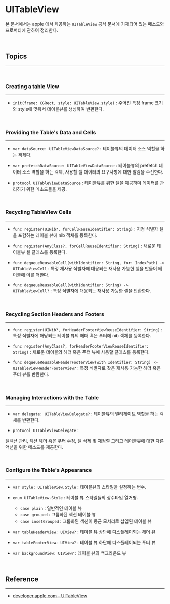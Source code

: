 # UITableView

본 문서에서는 apple 에서 제공하는 `UITableView` 공식 문서에 기재되어 있는 메소드와 프로퍼티에 관하여 정리한다.

<br>

## Topics
---

<br>

### Creating a table View
---
- `init(frame: CGRect, style: UITableView.style)` : 주어진 특정 frame 크기와 style에 맞춰서 테이블뷰를 생성하여 반환한다.

<br>

### Providing the Table's Data and Cells
---

- `var dataSource: UITableViewDataSource?` : 테이블뷰의 데이터 소스 역할을 하는 객체다.

- `var prefetchDataSource: UITableViewDataSource` : 테이블뷰의 prefetch 데이터 소스 역할을 하는 객체, 사용할 셀 데이터의 요구사항에 대한 알람을 수신한다.

- `protocol UITableViewDataSource` : 테이블뷰를 위한 셀을 제공하며 데이터를 관리하기 위한 메소드들을 제공.

<br>

### Recycling TableView Cells
---

- `func register(UINib?, forCellReuseIdentifier: String)` : 지정 식별자 셀을 포함하는 테이블 뷰에 nib 객체를 등록한다.

- `func register(AnyClass?, forCellReuseIdentifier: String)` : 새로운 테이블뷰 셀 클래스를 등록한다.

- `func dequeueReusableCell(withIdentifier: String, for: IndexPath) -> UITableViewCell` : 특정 재사용 식별자에 대응되는 재사용 가능한 셀을 만들어 테이블에 이를 더한다.

- `func dequeueReusableCell(withIdentifier: String) -> UITableViewCell?` : 특정 식별자에 대응되는 재사용 가능한 셀을 반환한다.

<br>

### Recycling Section Headers and Footers
---

- `func register(UINib?, forHeaderFooterViewReuseIdentifier: String)` : 특정 식별자에 해당되는 테이블 뷰의 헤더 혹은 푸터에 nib 객체를 등록한다.

- `func register(AnyClass?, forHeaderFooterViewReuseIdentifier: String)` : 새로운 테이블의 헤더 혹은 푸터 뷰에 사용할 클래스를 등록한다.

- `func dequeueReusableHeaderFooterView(with Identifier: String) -> UITableViewHeaderFooterView?` : 특정 식별자로 찾은 재사용 가능한 헤더 혹은 푸터 뷰를 반환한다.

<br>

### Managing Interactions with the Table
---

- `var delegate: UITableViewDelegate?` : 테이블뷰의 델리게이트 역할을 하는 객체를 반환한다.

- `protocol UITableViewDelegate` : 

셀렉션 관리, 섹션 헤더 혹은 푸터 수정, 셀 삭제 및 재정렬 그리고 테이블뷰에 대한 다른 액션을 위한 메소드를 제공한다.

<br>

### Configure the Table's Appearance
---

- `var style: UITableView.Style` : 테이블뷰의 스타일을 설정하는 변수.

- `enum UITableView.Style` : 테이블 뷰 스타일들의 상수타입 열거형.
    - `case plain` : 일반적인 테이블 뷰
    - `case grouped` : 그룹화된 섹션 테이블 뷰
    - `case insetGrouped` : 그룹화된 섹션이 둥근 모서리로 삽입된 테이블 뷰

- `var tableHeaderView: UIView?` : 테이블 뷰 상단에 디스플레이되는 헤더 뷰

- `var tableFooterView: UIView?` : 테이블 뷰 하단에 디스플레이되는 푸터 뷰

- `var backgroundView: UIView?` : 테이블 뷰의 백그라운드 뷰


<br>

## Reference
---
- [developer.apple.com - UITableView](https://developer.apple.com/documentation/uikit/uitableview)